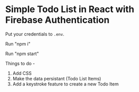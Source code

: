 # Simple Todo List in React with Firebase Authentication

Put your credentials to `.env`.

Run "npm i"

Run "npm start"

Things to do -

  1. Add CSS
  2. Make the data persistant (Todo List Items)
  3. Add a keystroke feature to create a new Todo Item
